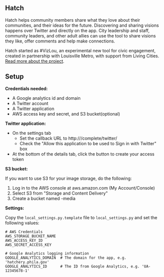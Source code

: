 ## Hatch

Hatch helps community members share what they love about their communities, and their ideas for the future. Discovering and sharing visions happens over Twitter and directly on the app. City leadership and staff, community leaders, and other adult allies can use the tool to share visions they like, offer comments and help make connections.

Hatch started as \#VizLou, an experimental new tool for civic engagement, created in partnership with Louisville Metro, with support from Living Cities. [Read more about the project](http://www.livingcities.org/blog/?id=90).

## Setup

**Credentials needed:**

* A Google analytics id and domain
* A Twitter account
* A Twitter application
* AWS access key and secret, and S3 bucket(optional)

**Twitter application:**

* On the settings tab
  * Set the callback URL to http://*<your-domain>*/complete/twitter/
  * Check the "Allow this application to be used to Sign in with Twitter" box
* At the bottom of the details tab, click the button to create your access token

**S3 bucket:**

If you want to use S3 for your image storage, do the following:

1. Log in to the AWS console at aws.amazon.com (My Account/Console)
2. Select S3 from "Storage and Content Delivery"
3. Create a bucket named *<your-app>*-media

**Settings:**

Copy the `local_settings.py.template` file to `local_settings.py` and set the following values:

    # AWS Credentials
    AWS_STORAGE_BUCKET_NAME
    AWS_ACCESS_KEY_ID
    AWS_SECRET_ACCESS_KEY

    # Google Analytics logging information
    GOOGLE_ANALYTICS_DOMAIN  # The domain for the app, e.g. 'hatchery.phila.gov'
    GOOGLE_ANALYTICS_ID      # The ID from Google Analytics, e.g. 'UA-12345678-1'

